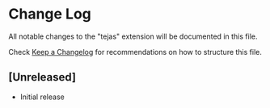 # Change Log

All notable changes to the "tejas" extension will be documented in this file.

Check [Keep a Changelog](http://keepachangelog.com/) for recommendations on how to structure this file.

## [Unreleased]

- Initial release
